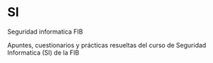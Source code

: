 # SI
Seguridad informatica FIB

Apuntes, cuestionarios y prácticas resueltas del curso de Seguridad Informatica (SI) de la FIB 
